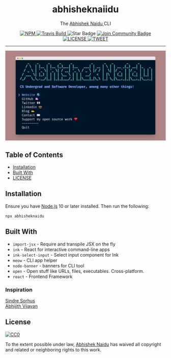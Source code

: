 <h1 align="center">abhisheknaiidu</h1>
<p align="center">The <a href="https://blog.abhisheknaidu.tech">
    Abhishek Naidu
  </a> CLI</p>
<div align="center">
  <a href="https://www.npmjs.com/package/abhisheknaidu">
    <img src="https://img.shields.io/npm/v/abhisheknaidu" alt="NPM" />
  </a>
  <a href="https://travis-ci.com/abhisheknaiidu/abhisheknaidu-cli">
    <img src="https://travis-ci.com/abhisheknaiidu/abhisheknaidu-cli.svg?branch=main" alt="Travis Build" />
  </a>
  </a>
  <img src="https://img.shields.io/static/v1?label=%F0%9F%8C%9F&message=If%20Useful&style=style=flat&color=BC4E99" alt="Star Badge"/>
<a href="https://discord.gg/XTW52Kt"><img src="https://img.shields.io/discord/733027681184251937.svg?style=flat&label=Join%20Community&color=7289DA" alt="Join Community Badge"/></a><br>
  <a href="https://github.com/abhisheknaiidu/abhisheknaidu-cli/blob/main/license">
    <img src="https://img.shields.io/github/license/abhisheknaiidu/abhisheknaidu-cli.svg" alt="LICENSE" />
  </a>
  <a href="https://twitter.com/intent/tweet?text=Check%20out%20CLI%20of%20%40abhisheknaiidu%0A%0Ahttps%3A%2F%2Fgithub.com%2Fabhisheknaiidu%2Fabhisheknaidu-cli%0A%0A%23npm%20%23cli%20%23javascript%20%23opensource">
     <img src="https://img.shields.io/twitter/url/http/shields.io.svg?style=social" alt="TWEET" />
  </a>
</div>

<hr />
<div align="center">
<img src="abhishk-cli.png" width="700">
</div>

## Table of Contents

- [Installation](#installation)
- [Built With](#libraries)
- [LICENSE](#license)

## Installation

Ensure you have [Node.js](https://nodejs.org) 10 or later installed. Then run the following:

```
npx abhisheknaidu
```

## Built With

- `import-jsx` - Require and transpile JSX on the fly
- `ink` - React for interactive command-line apps
- `ink-select-input` - Select input component for Ink
- `meow` - CLI app helper
- `node-banner` - banners for CLI tool
- `open` - Open stuff like URLs, files, executables. Cross-platform.
- `react` - Frontend Framework

### Inspiration

[Sindre Sorhus](https://github.com/sindresorhus)  
[Abhijith Vijayan](https://github.com/abhijithvijayan)

## License

[![CC0](https://licensebuttons.net/p/zero/1.0/88x31.png)](https://creativecommons.org/publicdomain/zero/1.0/)

To the extent possible under law, [Abhishek Naidu](https://blog.abhisheknaidu.tech/) has waived all copyright and related or neighboring rights to this work.
